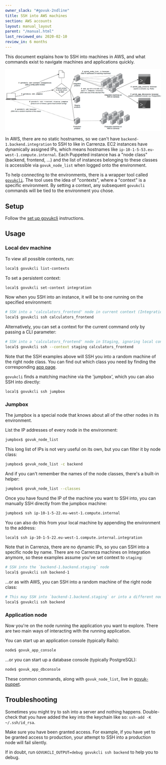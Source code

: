```yaml
---
owner_slack: "#govuk-2ndline"
title: SSH into AWS machines
section: AWS accounts
layout: manual_layout
parent: "/manual.html"
last_reviewed_on: 2020-02-10
review_in: 6 months
---
```


This document explains how to SSH into machines in AWS, and what commands exist
to navigate machines and applications quickly.

![Visualisation of commands from dev to production machine](images/govuk-cli-ssh-overview.png)

In AWS, there are no static hostnames, so we can't have `backend-1.backend.integration`
to SSH to like in Carrenza. EC2 instances have dynamically assigned IPs, which means
hostnames like `ip-10-1-5-53.eu-west-1.compute.internal`. Each Puppeted instance has a
"node class" (backend, frontend, ...) and the list of instances belonging to these
classes is accessible via `govuk_node_list` when logged onto the environment.

To help connecting to the environments, there is a wrapper tool called
[`govukcli`](https://github.com/alphagov/govuk-aws/blob/master/tools/govukcli). The tool
uses the idea of "contexts", where a "context" is a specific environment. By setting a
context, any subsequent `govukcli` commands will be tied to the environment you chose.

## Setup

Follow the [set up govukcli](/manual/get-ssh-access.html#3-set-up-govukcli) instructions.

## Usage

### Local dev machine

To view all possible contexts, run:

```sh
local$ govukcli list-contexts
```

To set a persistent context:

```sh
local$ govukcli set-context integration
```

Now when you SSH into an instance, it will be to one running on the specified environment:

```sh
# SSH into a 'calculators_frontend' node in current context (Integration)
local$ govukcli ssh calculators_frontend
```

Alternatively, you can set a context for the current command only by passing a CLI parameter:

```sh
# SSH into a 'calculators_frontend' node in Staging, ignoring local context
local$ govukcli ssh --context staging calculators_frontend
```

Note that the SSH examples above will SSH you into a random machine of the right node class.
You can find out which class you need by finding the corresponding [app page](https://docs.publishing.service.gov.uk/apps.html).

`govukcli` finds a matching machine via the 'jumpbox', which you can also SSH into directly:

```sh
local$ govukcli ssh jumpbox
```

### Jumpbox

The jumpbox is a special node that knows about all of the other nodes in its environment.

List the IP addresses of every node in the environment:

```sh
jumpbox$ govuk_node_list
```

This long list of IPs is not very useful on its own, but you can filter it by node class:

```sh
jumpbox$ govuk_node_list -c backend
```

And if you can't remember the names of the node classes, there's a built-in helper:

```sh
jumpbox$ govuk_node_list --classes
```

Once you have found the IP of the machine you want to SSH into, you can manually SSH
directly from the jumpbox machine:

```sh
jumpbox$ ssh ip-10-1-5-22.eu-west-1.compute.internal
```

You can also do this from your local machine by appending the environment to the address:

```sh
local$ ssh ip-10-1-5-22.eu-west-1.compute.internal.integration
```

Note that in Carrenza, there are no dynamic IPs, so you can SSH into a specific node by name.
There are no Carrenza machines on Integration anymore, so these examples assume you've set
context to `staging`:

```sh
# SSH into the `backend-1.backend.staging` node
local$ govukcli ssh backend-1
```

...or as with AWS, you can SSH into a random machine of the right node class:

```sh
# This may SSH into `backend-1.backend.staging` or into a different node
local$ govukcli ssh backend
```

### Application node

Now you're on the node running the application you want to explore. There are two main
ways of interacting with the running application.

You can start up an application console (typically Rails):

```sh
node$ govuk_app_console
```

...or you can start up a database console (typically PostgreSQL):

```sh
node$ govuk_app_dbconsole
```

These common commands, along with `govuk_node_list`, live in
[govuk-puppet](https://github.com/alphagov/govuk-puppet).

## Troubleshooting

Sometimes you might try to ssh into a server and nothing happens. Double-check that you
have added the key into the keychain like so: `ssh-add -K ~/.ssh/id_rsa`.

Make sure you have been granted access. For example, if you have yet to be granted access
to production, your attempt to SSH into a production node will fail silently.

If in doubt, run `GOVUKCLI_OUTPUT=debug govukcli ssh backend` to help you to debug.
